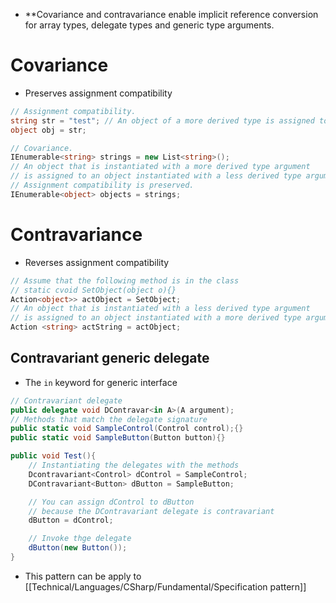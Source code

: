 - **Covariance and contravariance enable implicit reference conversion for array types, delegate types and generic type arguments.
# Covariance
-  Preserves assignment compatibility
```csharp
// Assignment compatibility. 
string str = "test"; // An object of a more derived type is assigned to an object of a less derived type. 
object obj = str;

// Covariance. 
IEnumerable<string> strings = new List<string>(); 
// An object that is instantiated with a more derived type argument 
// is assigned to an object instantiated with a less derived type argument. 
// Assignment compatibility is preserved. 
IEnumerable<object> objects = strings;
```
# Contravariance
- Reverses assignment compatibility
```csharp
// Assume that the following method is in the class
// static cvoid SetObject(object o){}
Action<object>> actObject = SetObject;
// An object that is instantiated with a less derived type argument
// is assigned to an object instantiated with a more derived type argument.
Action <string> actString = actObject;
```
## Contravariant generic delegate
- The `in` keyword for generic interface
```csharp
// Contravariant delegate
public delegate void DContravar<in A>(A argument);
// Methods that match the delegate signature
public static void SampleControl(Control control);{}
public static void SampleButton(Button button){}

public void Test(){
	// Instantiating the delegates with the methods
	Dcontravariant<Control> dControl = SampleControl;
	DContravariant<Button> dButton = SampleButton;

	// You can assign dControl to dButton
	// because the DContravariant delegate is contravariant
	dButton = dControl;

	// Invoke thge delegate
	dButton(new Button());
}
```
- This pattern can be apply to [[Technical/Languages/CSharp/Fundamental/Specification pattern]]
